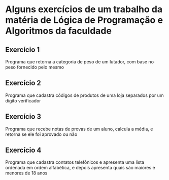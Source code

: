 # Alguns exercícios de um trabalho da matéria de Lógica de Programação e Algoritmos da faculdade

## Exercício 1 
Programa que retorna a categoria de peso de um lutador, com base no peso fornecido pelo mesmo

## Exercício 2
Programa que cadastra códigos de produtos de uma loja separados por um dígito verificador

## Exercício 3
Programa que recebe notas de provas de um aluno, calcula a média, e retorna se ele foi aprovado ou não

## Exercício 4
Programa que cadastra contatos telefônicos e apresenta uma lista ordenada em ordem alfabética, e depois apresenta quais são maiores e menores de 18 anos
